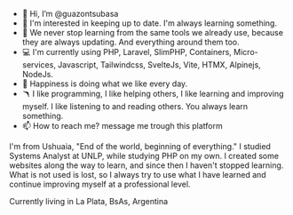 - 👋 Hi, I’m @guazontsubasa
- 👀 I'm interested in keeping up to date. I'm always learning something.
- 🌱 We never stop learning from the same tools we already use, because they are always updating. And everything around them too.
- 💻 I'm currently using PHP, Laravel, SlimPHP, Containers, Micro-services, Javascript, Tailwindcss, SvelteJs, Vite, HTMX, Alpinejs, NodeJs.
- 💞️ Happiness is doing what we like every day.
- 🪃 I like programming, I like helping others, I like learning and improving myself. I like listening to and reading others. You always learn something.
- 📫 How to reach me? message me trough this platform

I'm from Ushuaia, "End of the world, beginning of everything."
I studied Systems Analyst at UNLP, while studying PHP on my own. I created some websites along the way to learn, and since then I haven't stopped learning. What is not used is lost, so I always try to use what I have learned and continue improving myself at a professional level.

Currently living in La Plata, BsAs, Argentina
<!---
guazontsubasa/guazontsubasa is a ✨ special ✨ repository because its `README.md` (this file) appears on your GitHub profile.
You can click the Preview link to take a look at your changes.
--->
